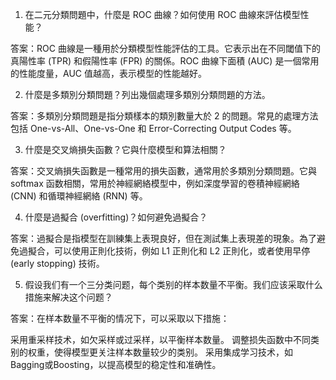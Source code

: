 1. 在二元分類問題中，什麼是 ROC 曲線？如何使用 ROC 曲線來評估模型性能？

答案：ROC 曲線是一種用於分類模型性能評估的工具。它表示出在不同閾值下的真陽性率 (TPR) 和假陽性率 (FPR) 的關係。ROC 曲線下面積 (AUC) 是一個常用的性能度量，AUC 值越高，表示模型的性能越好。

2. 什麼是多類別分類問題？列出幾個處理多類別分類問題的方法。

答案：多類別分類問題是指分類樣本的類別數量大於 2 的問題。常見的處理方法包括 One-vs-All、One-vs-One 和 Error-Correcting Output Codes 等。

3. 什麼是交叉熵損失函數？它與什麼模型和算法相關？

答案：交叉熵損失函數是一種常用的損失函數，通常用於多類別分類問題。它與 softmax 函数相關，常用於神經網絡模型中，例如深度學習的卷積神經網絡 (CNN) 和循環神經網絡 (RNN) 等。

4. 什麼是過擬合 (overfitting)？如何避免過擬合？

答案：過擬合是指模型在訓練集上表現良好，但在測試集上表現差的現象。為了避免過擬合，可以使用正則化技術，例如 L1 正則化和 L2 正則化，或者使用早停 (early stopping) 技術。

5. 假设我们有一个三分类问题，每个类别的样本数量不平衡。我们应该采取什么措施来解决这个问题？

答案：在样本数量不平衡的情况下，可以采取以下措施：

采用重采样技术，如欠采样或过采样，以平衡样本数量。
调整损失函数中不同类别的权重，使得模型更关注样本数量较少的类别。
采用集成学习技术，如Bagging或Boosting，以提高模型的稳定性和准确性。